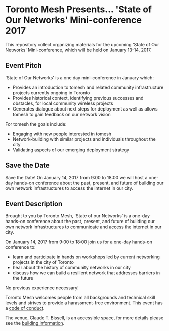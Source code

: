 # Toronto Mesh Presents... 'State of Our Networks' Mini-conference 2017

This repository collect organizing materials for the upcoming 'State of Our Networks' Mini-conference, which will be held on January 13-14, 2017.

## Event Pitch
'State of Our Networks' is a one day mini-conference in January which:

- Provides an introduction to tomesh and related community infrastructure projects currently ongoing in Toronto
- Provides historical context, identifying previous successes and obstacles, for local community wireless projects
- Generates dialogue about next steps for deployment as well as allows tomesh to gain feedback on our network vision

For tomesh the goals include:

- Engaging with new people interested in tomesh
- Network-building with similar projects and individuals throughout the city
- Validating aspects of our emerging deployment strategy

## Save the Date
Save the Date! On January 14, 2017 from 9:00 to 18:00 we will host a one-day hands-on conference about the past, present, and future of building our own network infrastructures to access the internet in our city.

## Event Description

Brought to you by Toronto Mesh, 'State of our Networks' is a one-day hands-on conference about the past, present, and future of building our own network infrastructures to communicate and access the internet in our city.

On January 14, 2017 from 9:00 to 18:00 join us for a one-day hands-on conference to:

- learn and participate in hands on workshops led by current networking projects in the city of Toronto
- hear about the history of community networks in our city
- discuss how we can build a resilient network that addresses barriers in the future

No previous experience necessary!

Toronto Mesh welcomes people from all backgrounds and technical skill levels and strives to provide a harassment-free environment. This event has a [code of conduct](https://tomesh.net/code-of-conduct/).

The venue, Claude T. Bissell, is an accessible space, for more details please see the [building information](http://www.ace.utoronto.ca/website/accessibility/building_data/bl.pdf).
